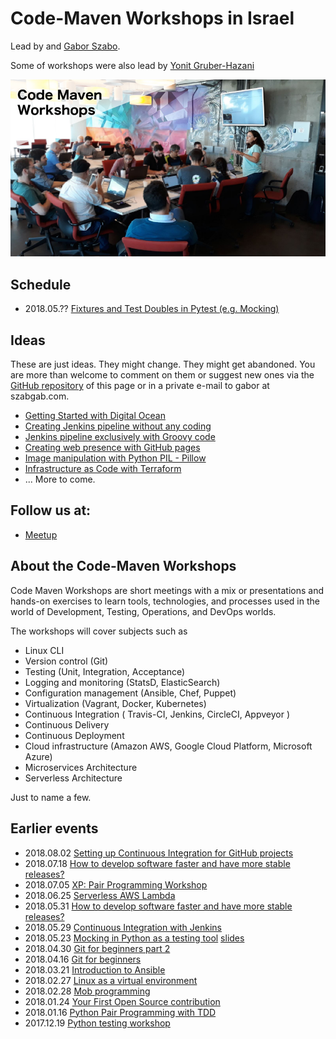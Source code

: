 # Code-Maven Workshops in Israel

Lead by and [Gabor Szabo](https://www.linkedin.com/in/szabgab/).

Some of workshops were also lead by [Yonit Gruber-Hazani](https://www.linkedin.com/in/yonitgruber/)

![Code-Maven Workshops](images/code-maven-workshops-800x450.png)

## Schedule

* 2018.05.?? [Fixtures and Test Doubles in Pytest (e.g. Mocking)](fixtures-and-test-doubles-in-python)

## Ideas

These are just ideas. They might change. They might get abandoned. You are more than welcome to comment on them
or suggest new ones via the [GitHub repository](https://github.com/szabgab/workshops/) of this page or in
a private e-mail to gabor at szabgab.com.

* [Getting Started with Digital Ocean](getting-started-with-digital-ocean)
* [Creating Jenkins pipeline without any coding](creating-jenkins-pipelines-without-any-coding)
* [Jenkins pipeline exclusively with Groovy code](jenkins-pipeline-with-groovy-code)
* [Creating web presence with GitHub pages](creating-web-presence-with-github-pages)
* [Image manipulation with Python PIL - Pillow](image-manipulation-with-python-pil-pillow)
* [Infrastructure as Code with Terraform](terraform)
* ... More to come.

## Follow us at:

* [Meetup](https://www.meetup.com/Code-Mavens/)

## About the Code-Maven Workshops

Code Maven Workshops are short meetings with a mix or presentations and hands-on exercises to learn tools, technologies, and processes used in the world of Development,
Testing, Operations, and DevOps worlds.

The workshops will cover subjects such as

* Linux CLI
* Version control (Git)
* Testing (Unit, Integration, Acceptance)
* Logging and monitoring (StatsD, ElasticSearch)
* Configuration management (Ansible, Chef, Puppet)
* Virtualization (Vagrant, Docker, Kubernetes)
* Continuous Integration ( Travis-CI, Jenkins, CircleCI, Appveyor )
* Continuous Delivery
* Continuous Deployment
* Cloud infrastructure (Amazon AWS, Google Cloud Platform, Microsoft Azure)
* Microservices Architecture
* Serverless Architecture

Just to name a few.

## Earlier events

* 2018.08.02 [Setting up Continuous Integration for GitHub projects](setting-up-continuous-integration-for-github-projects)
* 2018.07.18 [How to develop software faster and have more stable releases?](how-to-develop-software-faster-and-have-more-stable-releases-jlm)
* 2018.07.05 [XP: Pair Programming Workshop](xp-pair-programming-workshop-1)
* 2018.06.25 [Serverless AWS Lambda](serverless-aws-lambda)
* 2018.05.31 [How to develop software faster and have more stable releases?](how-to-develop-software-faster-and-have-more-stable-releases-tlv-hazerem)
* 2018.05.29 [Continuous Integration with Jenkins](continuous-integration-with-jenkins)
* 2018.05.23 [Mocking in Python as a testing tool](mocking-in-python-as-a-testing-tool) [slides](https://code-maven.com/slides/python-mocking/)
* 2018.04.30 [Git for beginners part 2](git-for-beginners-part-2)
* 2018.04.16 [Git for beginners](git-for-beginners-part-1)
* 2018.03.21 [Introduction to Ansible](introduction-to-ansible)
* 2018.02.27 [Linux as a virtual environment](linux-as-a-virtual-environment)
* 2018.02.28 [Mob programming](mob-programming)
* 2018.01.24 [Your First Open Source contribution](your-first-open-source-contribution)
* 2018.01.16 [Python Pair Programming with TDD](python-pair-programming-with-tdd)
* 2017.12.19 [Python testing workshop](python-pair-programming-with-tdd)

